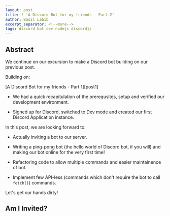 ```yaml
---
layout: post
title: ! 'A Discord Bot for my friends - Part 2'
author: Basil Labib
excerpt_separator: <!--more-->
tags: discord bot dev nodejs discordjs
---
```


## Abstract   

We continue on our excursion to make a Discord bot building on our previous post.  

<!--As we advance on our excursion to make our own Discord bot, I appreciate your patience to deem my posts worthy of your attention. :sweat_smile: -->

Building on:  

[A Discord Bot for my friends - Part 1][post1]   

* We had a quick recapitulation of the prerequsites, setup and verified our development environment.   

* Signed up for Discord, switched to Dev mode and created our first Discord Application instance.   

In this post, we are looking forward to:   

* Actually inviting a bot to our server.   

* Writing a ping-pong bot (the hello world of Discord bot, if you will) and making our bot online for the very first time!   

* Refactoring code to allow multiple commands and easier maintainence of bot.   

* Implement few API-less (commands which don't require the bot to call `fetch()`) commands.   

Let's get our hands dirty!   

## Am I Invited?   


































